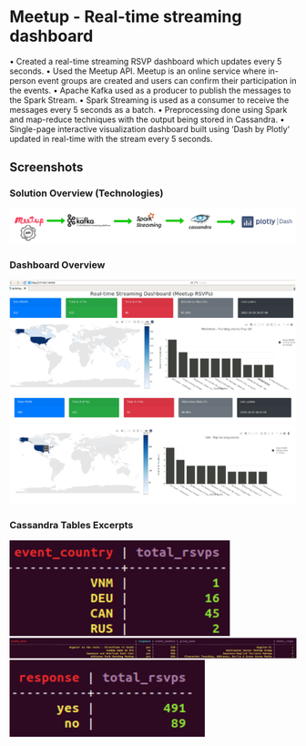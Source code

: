 # Meetup - Real-time streaming dashboard

• Created a real-time streaming RSVP dashboard which updates every 5 seconds.
• Used the Meetup API. Meetup is an online service where in-person event groups are created and users can confirm their participation in the events.
• Apache Kafka used as a producer to publish the messages to the Spark Stream.
• Spark Streaming is used as a consumer to receive the messages every 5 seconds as a batch.
• Preprocessing done using Spark and map-reduce techniques with the output being stored in Cassandra.
• Single-page interactive visualization dashboard built using ‘Dash by Plotly‘ updated in real-time with the stream every 5 seconds.

## Screenshots

### Solution Overview (Technologies)
![Solution](images/solution_overview.png?raw=true)

### Dashboard Overview
![Dashboard](images/dashboard_overview.png?raw=true)
![Statistics Header](images/statistics_header.png?raw=true)
![Interactive Updates](images/interactive_updates.png?raw=true)

### Cassandra Tables Excerpts
![Cassandra Country Stats](images/cassandra_country_stats_table.png?raw=true)
![Cassandra Event Stats](images/cassandra_event_stats_table.png?raw=true)
![Cassandra Response Stats](images/cassandra_response_stats_table.png?raw=true)
